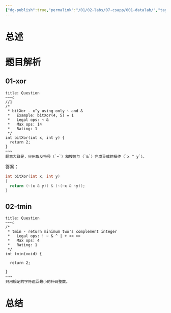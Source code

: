 ```yaml
---
{"dg-publish":true,"permalink":"/01/02-labs/07-csapp/001-datalab/","tags":["blog","csapp"]}
---
```


# 总述

# 题目解析
## 01-xor
```ad-question
title: Question
~~~c
//1
/* 
 * bitXor - x^y using only ~ and & 
 *   Example: bitXor(4, 5) = 1
 *   Legal ops: ~ &
 *   Max ops: 14
 *   Rating: 1
 */
int bitXor(int x, int y) {
  return 2;
}
~~~
题意大致是，只用取反符号（`~`）和按位与（`&`）完成异或的操作（`x ^ y`）。
```




答案：
```c
int bitXor(int x, int y)
{
  return (~(x & y)) & (~(~x & ~y));
}
```

## 02-tmin
```ad-question
title: Question
~~~c
/* 
 * tmin - return minimum two's complement integer 
 *   Legal ops: ! ~ & ^ | + << >>
 *   Max ops: 4
 *   Rating: 1
 */
int tmin(void) {

  return 2;

}
~~~
只用规定的字符返回最小的补码整数。
```




# 总结